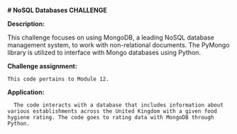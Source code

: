 **# NoSQL Databases CHALLENGE**

  **Description:**
  
   This challenge focuses on using MongoDB, a leading NoSQL database management system, to work with non-relational documents. The PyMongo library is utilized to interface with Mongo databases using Python.
  
  **Challenge assignment:**
  
    This code pertains to Module 12.
    
  **Application:**
  
      The code interacts with a database that includes information about various establishments across the United Kingdom with a given food hygiene rating. The code goes to rating data with MongoDB through Python.

  